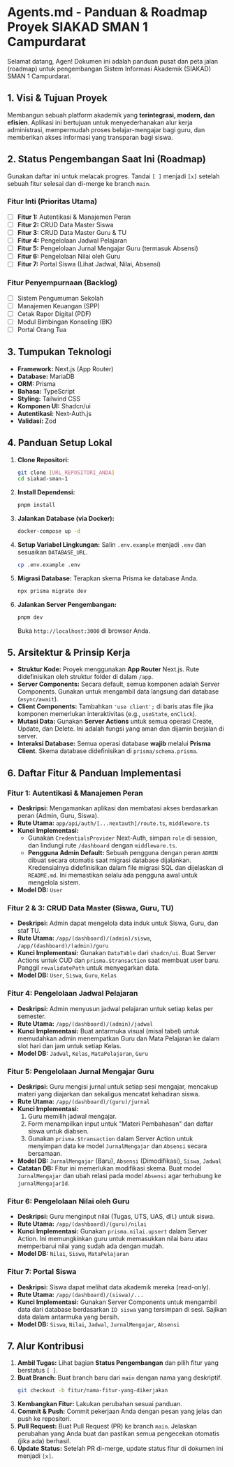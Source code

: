 # Agents.md - Panduan & Roadmap Proyek SIAKAD SMAN 1 Campurdarat

Selamat datang, Agen! Dokumen ini adalah panduan pusat dan peta jalan (roadmap) untuk pengembangan Sistem Informasi Akademik (SIAKAD) SMAN 1 Campurdarat.

## 1. Visi & Tujuan Proyek

Membangun sebuah platform akademik yang **terintegrasi, modern, dan efisien**. Aplikasi ini bertujuan untuk menyederhanakan alur kerja administrasi, mempermudah proses belajar-mengajar bagi guru, dan memberikan akses informasi yang transparan bagi siswa.

## 2. Status Pengembangan Saat Ini (Roadmap)

Gunakan daftar ini untuk melacak progres. Tandai `[ ]` menjadi `[x]` setelah sebuah fitur selesai dan di-merge ke branch `main`.

### Fitur Inti (Prioritas Utama)
- [ ] **Fitur 1:** Autentikasi & Manajemen Peran
- [ ] **Fitur 2:** CRUD Data Master Siswa
- [ ] **Fitur 3:** CRUD Data Master Guru & TU
- [ ] **Fitur 4:** Pengelolaan Jadwal Pelajaran
- [ ] **Fitur 5:** Pengelolaan Jurnal Mengajar Guru (termasuk Absensi)
- [ ] **Fitur 6:** Pengelolaan Nilai oleh Guru
- [ ] **Fitur 7:** Portal Siswa (Lihat Jadwal, Nilai, Absensi)

### Fitur Penyempurnaan (Backlog)
- [ ] Sistem Pengumuman Sekolah
- [ ] Manajemen Keuangan (SPP)
- [ ] Cetak Rapor Digital (PDF)
- [ ] Modul Bimbingan Konseling (BK)
- [ ] Portal Orang Tua

## 3. Tumpukan Teknologi

- **Framework:** Next.js (App Router)
- **Database:** MariaDB
- **ORM:** Prisma
- **Bahasa:** TypeScript
- **Styling:** Tailwind CSS
- **Komponen UI:** Shadcn/ui
- **Autentikasi:** Next-Auth.js
- **Validasi:** Zod

## 4. Panduan Setup Lokal

1.  **Clone Repositori:**
    ```bash
    git clone [URL_REPOSITORI_ANDA]
    cd siakad-sman-1
    ```
2.  **Install Dependensi:**
    ```bash
    pnpm install
    ```
3.  **Jalankan Database (via Docker):**
    ```bash
    docker-compose up -d
    ```
4.  **Setup Variabel Lingkungan:**
    Salin `.env.example` menjadi `.env` dan sesuaikan `DATABASE_URL`.
    ```bash
    cp .env.example .env
    ```
5.  **Migrasi Database:**
    Terapkan skema Prisma ke database Anda.
    ```bash
    npx prisma migrate dev
    ```
6.  **Jalankan Server Pengembangan:**
    ```bash
    pnpm dev
    ```
    Buka `http://localhost:3000` di browser Anda.

## 5. Arsitektur & Prinsip Kerja

-   **Struktur Kode:** Proyek menggunakan **App Router** Next.js. Rute didefinisikan oleh struktur folder di dalam `/app`.
-   **Server Components:** Secara default, semua komponen adalah Server Components. Gunakan untuk mengambil data langsung dari database (`async/await`).
-   **Client Components:** Tambahkan `'use client';` di baris atas file jika komponen memerlukan interaktivitas (e.g., `useState`, `onClick`).
-   **Mutasi Data:** Gunakan **Server Actions** untuk semua operasi Create, Update, dan Delete. Ini adalah fungsi yang aman dan dijamin berjalan di server.
-   **Interaksi Database:** Semua operasi database **wajib** melalui **Prisma Client**. Skema database didefinisikan di `prisma/schema.prisma`.

## 6. Daftar Fitur & Panduan Implementasi

### **Fitur 1: Autentikasi & Manajemen Peran**
-   **Deskripsi:** Mengamankan aplikasi dan membatasi akses berdasarkan peran (Admin, Guru, Siswa).
-   **Rute Utama:** `app/api/auth/[...nextauth]/route.ts`, `middleware.ts`
-   **Kunci Implementasi:**
    - Gunakan `CredentialsProvider` Next-Auth, simpan `role` di session, dan lindungi rute `/dashboard` dengan `middleware.ts`.
    - **Pengguna Admin Default:** Sebuah pengguna dengan peran `ADMIN` dibuat secara otomatis saat migrasi database dijalankan. Kredensialnya didefinisikan dalam file migrasi SQL dan dijelaskan di `README.md`. Ini memastikan selalu ada pengguna awal untuk mengelola sistem.
-   **Model DB:** `User`

### **Fitur 2 & 3: CRUD Data Master (Siswa, Guru, TU)**
-   **Deskripsi:** Admin dapat mengelola data induk untuk Siswa, Guru, dan staf TU.
-   **Rute Utama:** `/app/(dashboard)/(admin)/siswa`, `/app/(dashboard)/(admin)/guru`
-   **Kunci Implementasi:** Gunakan `DataTable` dari `shadcn/ui`. Buat Server Actions untuk CUD dan `prisma.$transaction` saat membuat user baru. Panggil `revalidatePath` untuk menyegarkan data.
-   **Model DB:** `User`, `Siswa`, `Guru`, `Kelas`

### **Fitur 4: Pengelolaan Jadwal Pelajaran**
-   **Deskripsi:** Admin menyusun jadwal pelajaran untuk setiap kelas per semester.
-   **Rute Utama:** `/app/(dashboard)/(admin)/jadwal`
-   **Kunci Implementasi:** Buat antarmuka visual (misal tabel) untuk memudahkan admin menempatkan Guru dan Mata Pelajaran ke dalam slot hari dan jam untuk setiap Kelas.
-   **Model DB:** `Jadwal`, `Kelas`, `MataPelajaran`, `Guru`

### **Fitur 5: Pengelolaan Jurnal Mengajar Guru**
-   **Deskripsi:** Guru mengisi jurnal untuk setiap sesi mengajar, mencakup materi yang diajarkan dan sekaligus mencatat kehadiran siswa.
-   **Rute Utama:** `/app/(dashboard)/(guru)/jurnal`
-   **Kunci Implementasi:**
    1.  Guru memilih jadwal mengajar.
    2.  Form menampilkan input untuk "Materi Pembahasan" dan daftar siswa untuk diabsen.
    3.  Gunakan `prisma.$transaction` dalam Server Action untuk menyimpan data ke model `JurnalMengajar` dan `Absensi` secara bersamaan.
-   **Model DB:** `JurnalMengajar` (Baru), `Absensi` (Dimodifikasi), `Siswa`, `Jadwal`
-   **Catatan DB:** Fitur ini memerlukan modifikasi skema. Buat model `JurnalMengajar` dan ubah relasi pada model `Absensi` agar terhubung ke `jurnalMengajarId`.

### **Fitur 6: Pengelolaan Nilai oleh Guru**
-   **Deskripsi:** Guru menginput nilai (Tugas, UTS, UAS, dll.) untuk siswa.
-   **Rute Utama:** `/app/(dashboard)/(guru)/nilai`
-   **Kunci Implementasi:** Gunakan `prisma.nilai.upsert` dalam Server Action. Ini memungkinkan guru untuk memasukkan nilai baru atau memperbarui nilai yang sudah ada dengan mudah.
-   **Model DB:** `Nilai`, `Siswa`, `MataPelajaran`

### **Fitur 7: Portal Siswa**
-   **Deskripsi:** Siswa dapat melihat data akademik mereka (read-only).
-   **Rute Utama:** `/app/(dashboard)/(siswa)/...`
-   **Kunci Implementasi:** Gunakan Server Components untuk mengambil data dari database berdasarkan `ID siswa` yang tersimpan di sesi. Sajikan data dalam antarmuka yang bersih.
-   **Model DB:** `Siswa`, `Nilai`, `Jadwal`, `JurnalMengajar`, `Absensi`

## 7. Alur Kontribusi

1.  **Ambil Tugas:** Lihat bagian **Status Pengembangan** dan pilih fitur yang berstatus `[ ]`.
2.  **Buat Branch:** Buat branch baru dari `main` dengan nama yang deskriptif.
    ```bash
    git checkout -b fitur/nama-fitur-yang-dikerjakan
    ```
3.  **Kembangkan Fitur:** Lakukan perubahan sesuai panduan.
4.  **Commit & Push:** Commit pekerjaan Anda dengan pesan yang jelas dan push ke repositori.
5.  **Pull Request:** Buat Pull Request (PR) ke branch `main`. Jelaskan perubahan yang Anda buat dan pastikan semua pengecekan otomatis (jika ada) berhasil.
6.  **Update Status:** Setelah PR di-merge, update status fitur di dokumen ini menjadi `[x]`.

```